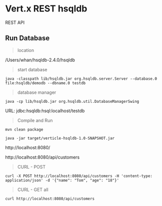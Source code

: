 # Vert.x REST hsqldb

REST API

## Run Database

> location

/Users/whan/hsqldb-2.4.0/hsqldb

> start database

```
java -classpath lib/hsqldb.jar org.hsqldb.server.Server --database.0 file:hsqldb/demodb --dbname.0 testdb
```

> database manager

```
java -cp lib/hsqldb.jar org.hsqldb.util.DatabaseManagerSwing
```

URL: jdbc:hsqldb:hsql:localhost/testdb

> Compile and Run

```
mvn clean package

java -jar target/verticle-hsqldb-1.0-SNAPSHOT.jar
```

http://localhost:8080/

http://localhost:8080/api/customers

> CURL - POST

```
curl -X POST http://localhost:8080/api/customers -H 'content-type: application/json' -d '{"name": "Tom", "age": "18"}'
```

> CURL - GET all

```
curl http://localhost:8080/api/customers
```
